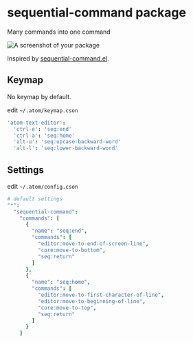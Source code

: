 # sequential-command package

Many commands into one command

![A screenshot of your package](http://i.gyazo.com/58329aae666e84ffc8bd08b7ceb8c6ef.gif)

Inspired by [sequential-command.el](http://emacswiki.org/emacs/sequential-command.el).

## Keymap

No keymap by default.

edit `~/.atom/keymap.cson`

```coffeescript
'atom-text-editor':
  'ctrl-e': 'seq:end'
  'ctrl-a': 'seq:home'
  'alt-u': 'seq:upcase-backward-word'
  'alt-l': 'seq:lower-backward-word'
```

## Settings

edit `~/.atom/config.cson`

```coffeescript
# default settings
"*":
  "sequential-command":
    "commands": [
      {
        "name": "seq:end",
        "commands": [
          "editor:move-to-end-of-screen-line",
          "core:move-to-bottom",
          "seq:return"
        ]
      },
      {
        "name": "seq:home",
        "commands": [
          "editor:move-to-first-character-of-line",
          "editor:move-to-beginning-of-line",
          "core:move-to-top",
          "seq:return"
        ]
      }
    ]
```
